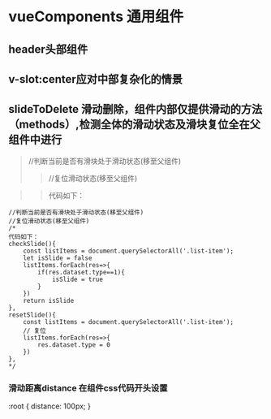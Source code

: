 # vueComponents 通用组件

## header头部组件

## v-slot:center应对中部复杂化的情景

## slideToDelete 滑动删除，组件内部仅提供滑动的方法（methods）,检测全体的滑动状态及滑块复位全在父组件中进行
>//判断当前是否有滑块处于滑动状态(移至父组件)
>>//复位滑动状态(移至父组件)

>>代码如下：
```
//判断当前是否有滑块处于滑动状态(移至父组件)
//复位滑动状态(移至父组件)
/*
代码如下：
checkSlide(){
	const listItems = document.querySelectorAll('.list-item');
	let isSlide = false
	listItems.forEach(res=>{
		if(res.dataset.type==1){
			isSlide = true
		}
	})
	return isSlide
},
resetSlide(){
	const listItems = document.querySelectorAll('.list-item');
	// 复位
	listItems.forEach(res=>{
		res.dataset.type = 0
	})
},				
*/
```
### 滑动距离distance  在组件css代码开头设置	
  :root {
		distance: 100px;
	}    
